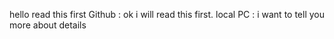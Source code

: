 hello read this first
Github : ok i will read this first.
local PC : i want to tell you more about details